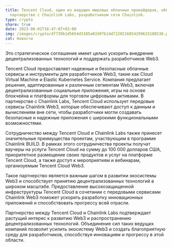 ```yaml
---
title: Tencent Cloud, один из ведущих мировых облачных провайдеров, объявил о
  партнерстве с Chainlink Labs, разработчиком сети Chainlink.
type: crypto
share: true
date: 2023-06-01T16:47:07+03:00
img: /images/crypto/df739b1d5654d3185a0330fb14d7220216854299633188538.png
cat: Новости
---
```

Это стратегическое соглашение имеет целью ускорить внедрение децентрализованных технологий и поддержать разработчиков Web3. 

Tencent Cloud предоставляет надежные и безопасные облачные сервисы и инструменты для разработчиков Web3, такие как Cloud Virtual Machine и Elastic Kubernetes Service. Компания предлагает решения, адаптированные к различным сегментам Web3, включая децентрализованные социальные приложения, игры на основе блокчейна и платформы для торговли цифровыми активами. В партнерстве с Chainlink Labs, Tencent Cloud использует передовые сервисы Chainlink Web3, которые обеспечивают доступ к данным и вычислениям вне сети, чтобы разработчики могли создавать безопасные и надежные приложения с широкими функциональными возможностями.

Сотрудничество между Tencent Cloud и Chainlink Labs также принесет значительные преимущества проектам, участвующим в программе Chainlink BUILD. В рамках этого сотрудничества проекты получат ваучеры на услуги Tencent Cloud на сумму до 100 000 долларов США, приоритетное размещение своих продуктов и услуг на платформе Tencent Cloud, а также доступ к мероприятиям и вебинарам, организуемым Tencent Cloud Web3.

Такое партнерство является важным шагом в развитии экосистемы Web3 и способствует принятию децентрализованных технологий в широком масштабе. Предоставление высокозащищенной инфраструктуры Tencent Cloud в сочетании с передовыми сервисами Chainlink Web3 поможет ускорить разработку инновационных приложений и способствовать прогрессу всей отрасли.

Партнерство между Tencent Cloud и Chainlink Labs подтверждает растущий интерес к развитию Web3 и распространению децентрализованных технологий. Объединение сил таких ведущих компаний позволит усилить экосистему Web3 и создать благоприятную среду для разработчиков, способствуя инновациям и прогрессу в этой области.